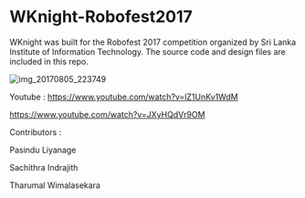 # WKnight-Robofest2017

WKnight was built for the Robofest 2017 competition organized by Sri Lanka Institute of Information Technology. 
The source code and design files are included in this repo.

![img_20170805_223749](https://user-images.githubusercontent.com/20635670/51749991-d5965480-20d6-11e9-9ffa-47134de7c793.jpg)


Youtube : https://www.youtube.com/watch?v=lZ1UnKv1WdM

https://www.youtube.com/watch?v=JXyHQdVr9OM

Contributors :

Pasindu Liyanage

Sachithra Indrajith

Tharumal Wimalasekara
